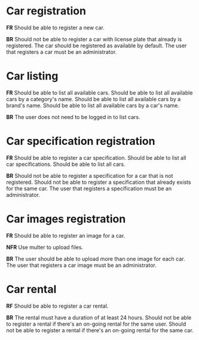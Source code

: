 # Car registration

**FR**
Should be able to register a new car.

**BR**
Should not be able to register a car with license plate that already is registered.
The car should be registered as available by default.
The user that registers a car must be an administrator.

# Car listing

**FR**
Should be able to list all available cars.
Should be able to list all available cars by a category's name.
Should be able to list all available cars by a brand's name.
Should be able to list all available cars by a car's name.

**BR**
The user does not need to be logged in to list cars.

# Car specification registration

**FR**
Should be able to register a car specification.
Should be able to list all car specifications.
Should be able to list all cars.

**BR**
Should not be able to register a specification for a car that is not registered.
Should not be able to register a specification that already exists for the same car.
The user that registers a specification must be an administrator.

# Car images registration

**FR**
Should be able to register an image for a car.

**NFR**
Use multer to upload files.

**BR**
The user should be able to upload more than one image for each car.
The user that registers a car image must be an administrator.

# Car rental

**RF**
Should be able to register a car rental.

**BR**
The rental must have a duration of at least 24 hours.
Should not be able to register a rental if there's an on-going rental for the same user.
Should not be able to register a rental if there's an on-going rental for the same car.
